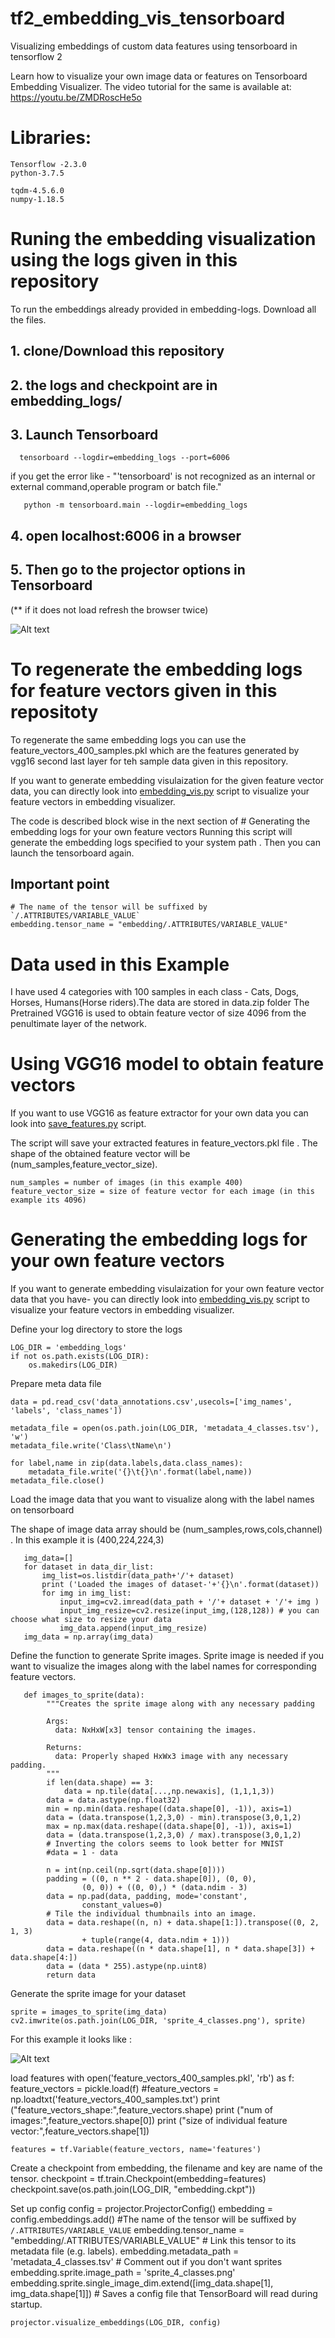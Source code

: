 # tf2_embedding_vis_tensorboard
Visualizing embeddings of custom data features using tensorboard in tensorflow 2

Learn how to visualize your own image data or features on Tensorboard Embedding Visualizer.
The video tutorial for the same is available at: https://youtu.be/ZMDRoscHe5o

# Libraries:
    Tensorflow -2.3.0
    python-3.7.5
    
    tqdm-4.5.6.0
    numpy-1.18.5

# Runing the embedding visualization using the logs given in this repository
To run the embeddings already provided in embedding-logs. Download all the files.
## 1. clone/Download this repository
## 2. the logs and checkpoint are in embedding_logs/
## 3. Launch Tensorboard


      tensorboard --logdir=embedding_logs --port=6006

if you get the error like - "'tensorboard' is not recognized as an internal or external command,operable program or batch file."

       python -m tensorboard.main --logdir=embedding_logs
       
## 4. open localhost:6006 in a browser
## 5. Then go to the projector options in Tensorboard

(** if it does not load refresh the browser twice)
         
![Alt text](https://github.com/anujshah1003/tf2_embedding_vis_tensorboard/blob/main/readme_img/tboard.PNG)

# To regenerate the embedding logs for feature vectors given in this repositoty

To regenerate the same embedding logs you can use the feature_vectors_400_samples.pkl  which are the features generated by vgg16 second last layer for teh sample data given in this repository.

If you want to generate embedding visulaization for the given feature vector data, you can directly look into 
[embedding_vis.py](https://github.com/anujshah1003/tf2_embedding_vis_tensorboard/blob/main/embedding_vis.py) script to visualize your feature vectors in embedding visualizer.

The code is described block wise in the next section of # Generating the embedding logs for your own feature vectors
Running this script will generate the embedding logs specified to your system path .
Then you can launch the tensorboard again.

## Important point
    # The name of the tensor will be suffixed by `/.ATTRIBUTES/VARIABLE_VALUE`
    embedding.tensor_name = "embedding/.ATTRIBUTES/VARIABLE_VALUE"
# Data used in this Example
I have used 4 categories with 100 samples in each class - Cats, Dogs, Horses, Humans(Horse riders).The data are stored in data.zip folder
The Pretrained VGG16 is used to obtain feature vector of size 4096 from the penultimate layer of the network.

# Using VGG16 model to obtain feature vectors
If you want to use VGG16 as feature extractor for your own data you can look into [save_features.py](https://github.com/anujshah1003/tf2_embedding_vis_tensorboard/blob/main/save_features.py) script.

The script will save your extracted features in feature_vectors.pkl file . The shape of the obtained feature vector will be (num_samples,feature_vector_size).

    num_samples = number of images (in this example 400)
    feature_vector_size = size of feature vector for each image (in this example its 4096)

# Generating the embedding logs for your own feature vectors

If you want to generate embedding visulaization for your own feature vector data that you have- you can directly look into 
[embedding_vis.py](https://github.com/anujshah1003/tf2_embedding_vis_tensorboard/blob/main/embedding_vis.py) script to visualize your feature vectors in embedding visualizer.


Define your log directory to store the logs

    LOG_DIR = 'embedding_logs'
    if not os.path.exists(LOG_DIR):
        os.makedirs(LOG_DIR)
       
Prepare meta data file

    data = pd.read_csv('data_annotations.csv',usecols=['img_names', 'labels', 'class_names'])

    metadata_file = open(os.path.join(LOG_DIR, 'metadata_4_classes.tsv'), 'w')
    metadata_file.write('Class\tName\n')

    for label,name in zip(data.labels,data.class_names):
        metadata_file.write('{}\t{}\n'.format(label,name))
    metadata_file.close()

       
Load the image data that you want to visualize along with the label names on tensorboard

The shape of image data array should be (num_samples,rows,cols,channel) . In this example it is (400,224,224,3)

       img_data=[]
       for dataset in data_dir_list:
           img_list=os.listdir(data_path+'/'+ dataset)
           print ('Loaded the images of dataset-'+'{}\n'.format(dataset))
           for img in img_list:
               input_img=cv2.imread(data_path + '/'+ dataset + '/'+ img )
               input_img_resize=cv2.resize(input_img,(128,128)) # you can choose what size to resize your data
               img_data.append(input_img_resize)
       img_data = np.array(img_data)

Define the function to generate Sprite images. Sprite image is needed if you want to visualize the images along with
the label names for corresponding feature vectors.

       def images_to_sprite(data):
            """Creates the sprite image along with any necessary padding

            Args:
              data: NxHxW[x3] tensor containing the images.

            Returns:
              data: Properly shaped HxWx3 image with any necessary padding.
            """
            if len(data.shape) == 3:
                data = np.tile(data[...,np.newaxis], (1,1,1,3))
            data = data.astype(np.float32)
            min = np.min(data.reshape((data.shape[0], -1)), axis=1)
            data = (data.transpose(1,2,3,0) - min).transpose(3,0,1,2)
            max = np.max(data.reshape((data.shape[0], -1)), axis=1)
            data = (data.transpose(1,2,3,0) / max).transpose(3,0,1,2)
            # Inverting the colors seems to look better for MNIST
            #data = 1 - data

            n = int(np.ceil(np.sqrt(data.shape[0])))
            padding = ((0, n ** 2 - data.shape[0]), (0, 0),
                    (0, 0)) + ((0, 0),) * (data.ndim - 3)
            data = np.pad(data, padding, mode='constant',
                    constant_values=0)
            # Tile the individual thumbnails into an image.
            data = data.reshape((n, n) + data.shape[1:]).transpose((0, 2, 1, 3)
                    + tuple(range(4, data.ndim + 1)))
            data = data.reshape((n * data.shape[1], n * data.shape[3]) + data.shape[4:])
            data = (data * 255).astype(np.uint8)
            return data
            
Generate the sprite image for your dataset

    sprite = images_to_sprite(img_data)
    cv2.imwrite(os.path.join(LOG_DIR, 'sprite_4_classes.png'), sprite)
    
For this example it looks like :

![Alt text](https://github.com/anujshah1003/tf2_embedding_vis_tensorboard/blob/main/embedding_logs/sprite_4_classes.png)

load features
    with open('feature_vectors_400_samples.pkl', 'rb') as f:
        feature_vectors = pickle.load(f)
    #feature_vectors = np.loadtxt('feature_vectors_400_samples.txt')
    print ("feature_vectors_shape:",feature_vectors.shape)
    print ("num of images:",feature_vectors.shape[0])
    print ("size of individual feature vector:",feature_vectors.shape[1])

    features = tf.Variable(feature_vectors, name='features')
Create a checkpoint from embedding, the filename and key are
name of the tensor.
    checkpoint = tf.train.Checkpoint(embedding=features)
    checkpoint.save(os.path.join(LOG_DIR, "embedding.ckpt"))

Set up config
    config = projector.ProjectorConfig()
    embedding = config.embeddings.add()
#The name of the tensor will be suffixed by `/.ATTRIBUTES/VARIABLE_VALUE`
    embedding.tensor_name = "embedding/.ATTRIBUTES/VARIABLE_VALUE"
    # Link this tensor to its metadata file (e.g. labels).
    embedding.metadata_path =  'metadata_4_classes.tsv'
    # Comment out if you don't want sprites
    embedding.sprite.image_path =  'sprite_4_classes.png'
    embedding.sprite.single_image_dim.extend([img_data.shape[1], img_data.shape[1]])
    # Saves a config file that TensorBoard will read during startup.

    projector.visualize_embeddings(LOG_DIR, config)
        

